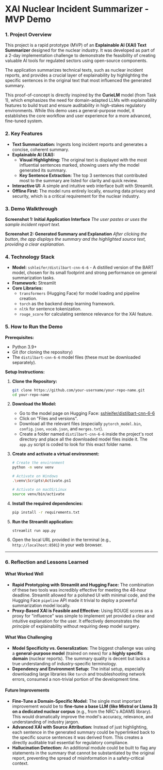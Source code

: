 # XAI Nuclear Incident Summarizer - MVP Demo

### 1. Project Overview

This project is a rapid prototype (MVP) of an **Explainable AI (XAI) Text Summarizer** designed for the nuclear industry. It was developed as part of a 2-day implementation challenge to demonstrate the feasibility of creating valuable AI tools for regulated sectors using open-source components.

The application summarizes technical texts, such as nuclear incident reports, and provides a crucial layer of explainability by highlighting the specific sentences in the original text that most influenced the generated summary.

This proof-of-concept is directly inspired by the **CurieLM** model (from Task 1), which emphasizes the need for domain-adapted LLMs with explainability features to build trust and ensure auditability in high-stakes regulatory environments. While this demo uses a general-purpose model, it establishes the core workflow and user experience for a more advanced, fine-tuned system.

### 2. Key Features

*   **Text Summarization:** Ingests long incident reports and generates a concise, coherent summary.
*   **Explainable AI (XAI):**
    *   **Visual Highlighting:** The original text is displayed with the most influential sentences marked, showing users *why* the model generated its summary.
    *   **Key Sentence Extraction:** The top 3 sentences that contributed most to the summary are listed for clarity and quick review.
*   **Interactive UI:** A simple and intuitive web interface built with Streamlit.
*   **Offline First:** The model runs entirely locally, ensuring data privacy and security, which is a critical requirement for the nuclear industry.

### 3. Demo Walkthrough

**Screenshot 1: Initial Application Interface**
*The user pastes or uses the sample incident report text.*

 <!-- Replace with your screenshot URL -->

**Screenshot 2: Generated Summary and Explanation**
*After clicking the button, the app displays the summary and the highlighted source text, providing a clear explanation.*

 <!-- Replace with your screenshot URL -->


### 4. Technology Stack

*   **Model:** `sshleifer/distilbart-cnn-6-6` - A distilled version of the BART model, chosen for its small footprint and strong performance on general summarization tasks.
*   **Framework:** Streamlit
*   **Core Libraries:**
    *   `transformers` (Hugging Face) for model loading and pipeline creation.
    *   `torch` as the backend deep learning framework.
    *   `nltk` for sentence tokenization.
    *   `rouge_score` for calculating sentence relevance for the XAI feature.

### 5. How to Run the Demo

**Prerequisites:**
*   Python 3.9+
*   Git (for cloning the repository)
*   The `distilbart-cnn-6-6` model files (these must be downloaded separately).

**Setup Instructions:**

1.  **Clone the Repository:**
    ```bash
    git clone https://github.com/your-username/your-repo-name.git
    cd your-repo-name
    ```

2.  **Download the Model:**
    *   Go to the model page on Hugging Face: [sshleifer/distilbart-cnn-6-6](https://huggingface.co/sshleifer/distilbart-cnn-6-6/tree/main)
    *   Click on "Files and versions".
    *   Download all the relevant files (especially `pytorch_model.bin`, `config.json`, `vocab.json`, and `merges.txt`).
    *   Create a folder named `distilbart-cnn-6-6` inside the project's root directory and place all the downloaded model files inside it. The `app.py` script is coded to look for this exact folder name.

3.  **Create and activate a virtual environment:**
    ```bash
    # Create the environment
    python -m venv venv

    # Activate on Windows
    .\venv\Scripts\Activate.ps1

    # Activate on macOS/Linux
    source venv/bin/activate
    ```

4.  **Install the required dependencies:**
    ```bash
    pip install -r requirements.txt
    ```

5.  **Run the Streamlit application:**
    ```bash
    streamlit run app.py
    ```

6.  Open the local URL provided in the terminal (e.g., `http://localhost:8501`) in your web browser.

---

### 6. Reflection and Lessons Learned

#### What Worked Well

*   **Rapid Prototyping with Streamlit and Hugging Face:** The combination of these two tools was incredibly effective for meeting the 48-hour deadline. Streamlit allowed for a polished UI with minimal code, and the Hugging Face `pipeline` API made it trivial to deploy a powerful summarization model locally.
*   **Proxy-Based XAI is Feasible and Effective:** Using ROUGE scores as a proxy for "influence" was simple to implement yet provided a clear and intuitive explanation for the user. It effectively demonstrates the *principle* of explainability without requiring deep model surgery.

#### What Was Challenging

*   **Model Specificity vs. Generalization:** The biggest challenge was using a **general-purpose model** (trained on news) for a **highly specific domain** (nuclear reports). The summary quality is decent but lacks a true understanding of industry-specific terminology.
*   **Dependency and Environment Setup:** The initial setup, especially downloading large libraries like `torch` and troubleshooting network errors, consumed a non-trivial portion of the development time.

#### Future Improvements

*   **Fine-Tune a Domain-Specific Model:** The single most important improvement would be to **fine-tune a base LLM (like Mistral or Llama 3) on a dedicated nuclear corpus** (e.g., from the NRC's ADAMS library). This would dramatically improve the model's accuracy, relevance, and understanding of industry jargon.
*   **Advanced XAI with Source Attribution:** Instead of just highlighting, each sentence in the generated summary could be hyperlinked back to the specific source sentences it was derived from. This creates a directly auditable trail essential for regulatory compliance.
*   **Hallucination Detection:** An additional module could be built to flag any statements in the summary that cannot be substantiated by the original report, preventing the spread of misinformation in a safety-critical context.